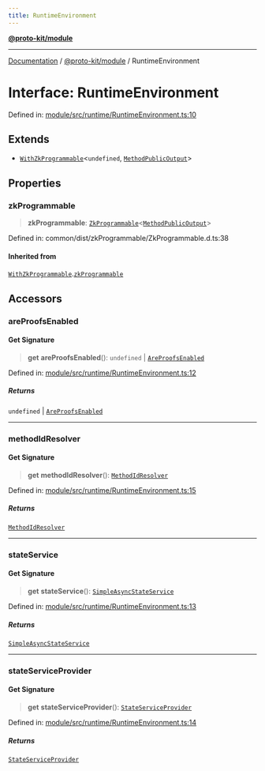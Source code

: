 ```yaml
---
title: RuntimeEnvironment
---
```


[**@proto-kit/module**](../README.md)

***

[Documentation](../../../README.md) / [@proto-kit/module](../README.md) / RuntimeEnvironment

# Interface: RuntimeEnvironment

Defined in: [module/src/runtime/RuntimeEnvironment.ts:10](https://github.com/proto-kit/framework/blob/4d6b3b6da51b3edee0fbf25ce72c1f59ec61e891/packages/module/src/runtime/RuntimeEnvironment.ts#L10)

## Extends

- [`WithZkProgrammable`](../../common/interfaces/WithZkProgrammable.md)\<`undefined`, [`MethodPublicOutput`](../../protocol/classes/MethodPublicOutput.md)\>

## Properties

### zkProgrammable

> **zkProgrammable**: [`ZkProgrammable`](../../common/classes/ZkProgrammable.md)\<[`MethodPublicOutput`](../../protocol/classes/MethodPublicOutput.md)\>

Defined in: common/dist/zkProgrammable/ZkProgrammable.d.ts:38

#### Inherited from

[`WithZkProgrammable`](../../common/interfaces/WithZkProgrammable.md).[`zkProgrammable`](../../common/interfaces/WithZkProgrammable.md#zkprogrammable)

## Accessors

### areProofsEnabled

#### Get Signature

> **get** **areProofsEnabled**(): `undefined` \| [`AreProofsEnabled`](../../common/interfaces/AreProofsEnabled.md)

Defined in: [module/src/runtime/RuntimeEnvironment.ts:12](https://github.com/proto-kit/framework/blob/4d6b3b6da51b3edee0fbf25ce72c1f59ec61e891/packages/module/src/runtime/RuntimeEnvironment.ts#L12)

##### Returns

`undefined` \| [`AreProofsEnabled`](../../common/interfaces/AreProofsEnabled.md)

***

### methodIdResolver

#### Get Signature

> **get** **methodIdResolver**(): [`MethodIdResolver`](../classes/MethodIdResolver.md)

Defined in: [module/src/runtime/RuntimeEnvironment.ts:15](https://github.com/proto-kit/framework/blob/4d6b3b6da51b3edee0fbf25ce72c1f59ec61e891/packages/module/src/runtime/RuntimeEnvironment.ts#L15)

##### Returns

[`MethodIdResolver`](../classes/MethodIdResolver.md)

***

### stateService

#### Get Signature

> **get** **stateService**(): [`SimpleAsyncStateService`](../../protocol/interfaces/SimpleAsyncStateService.md)

Defined in: [module/src/runtime/RuntimeEnvironment.ts:13](https://github.com/proto-kit/framework/blob/4d6b3b6da51b3edee0fbf25ce72c1f59ec61e891/packages/module/src/runtime/RuntimeEnvironment.ts#L13)

##### Returns

[`SimpleAsyncStateService`](../../protocol/interfaces/SimpleAsyncStateService.md)

***

### stateServiceProvider

#### Get Signature

> **get** **stateServiceProvider**(): [`StateServiceProvider`](../../protocol/classes/StateServiceProvider.md)

Defined in: [module/src/runtime/RuntimeEnvironment.ts:14](https://github.com/proto-kit/framework/blob/4d6b3b6da51b3edee0fbf25ce72c1f59ec61e891/packages/module/src/runtime/RuntimeEnvironment.ts#L14)

##### Returns

[`StateServiceProvider`](../../protocol/classes/StateServiceProvider.md)
